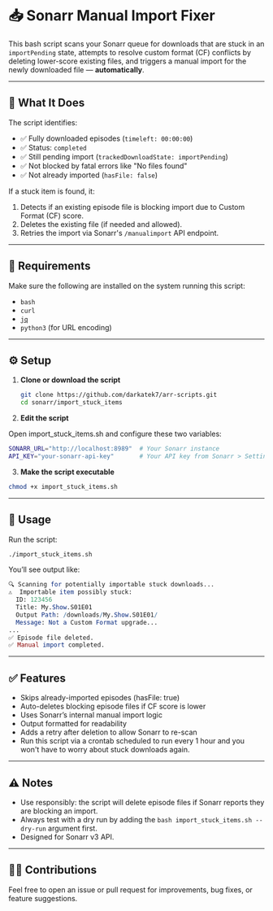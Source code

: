 # 📥 Sonarr Manual Import Fixer

This bash script scans your Sonarr queue for downloads that are stuck in an `importPending` state, attempts to resolve custom format (CF) conflicts by deleting lower-score existing files, and triggers a manual import for the newly downloaded file — **automatically**.

---

## 🔧 What It Does

The script identifies:

- ✅ Fully downloaded episodes (`timeleft: 00:00:00`)
- ✅ Status: `completed`
- ✅ Still pending import (`trackedDownloadState: importPending`)
- ✅ Not blocked by fatal errors like "No files found"
- ✅ Not already imported (`hasFile: false`)

If a stuck item is found, it:

1. Detects if an existing episode file is blocking import due to Custom Format (CF) score.
2. Deletes the existing file (if needed and allowed).
3. Retries the import via Sonarr's `/manualimport` API endpoint.

---

## 🧰 Requirements

Make sure the following are installed on the system running this script:

- `bash`
- `curl`
- [`jq`](https://stedolan.github.io/jq/)
- `python3` (for URL encoding)

---

## ⚙️ Setup

1. **Clone or download the script**

   ```bash
   git clone https://github.com/darkatek7/arr-scripts.git
   cd sonarr/import_stuck_items

2. **Edit the script**

Open import_stuck_items.sh and configure these two variables:

```bash
SONARR_URL="http://localhost:8989"  # Your Sonarr instance
API_KEY="your-sonarr-api-key"       # Your API key from Sonarr > Settings > General
```

3. **Make the script executable**

```bash
chmod +x import_stuck_items.sh
```

---

## 🚀 Usage
Run the script:

```bash
./import_stuck_items.sh
```

You’ll see output like:

```mathematica
🔍 Scanning for potentially importable stuck downloads...
⚠️  Importable item possibly stuck:
  ID: 123456
  Title: My.Show.S01E01
  Output Path: /downloads/My.Show.S01E01/
  Message: Not a Custom Format upgrade...
...
✅ Episode file deleted.
✅ Manual import completed.
```

---

## ✅ Features
* Skips already-imported episodes (hasFile: true)
* Auto-deletes blocking episode files if CF score is lower
* Uses Sonarr’s internal manual import logic
* Output formatted for readability
* Adds a retry after deletion to allow Sonarr to re-scan
* Run this script via a crontab scheduled to run every 1 hour and you won't have to worry about stuck downloads again.

---

## ⚠️ Notes
* Use responsibly: the script will delete episode files if Sonarr reports they are blocking an import.
* Always test with a dry run by adding the ```bash import_stuck_items.sh --dry-run``` argument first.
* Designed for Sonarr v3 API.

---

## 🧑‍💻 Contributions
Feel free to open an issue or pull request for improvements, bug fixes, or feature suggestions.
